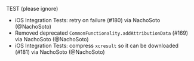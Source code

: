 TEST (please ignore)
* iOS Integration Tests: retry on failure (#180) via NachoSoto (@NachoSoto)
* Removed deprecated `CommonFunctionality.addAttributionData` (#169) via NachoSoto (@NachoSoto)
* iOS Integration Tests: compress `xcresult` so it can be downloaded (#181) via NachoSoto (@NachoSoto)
